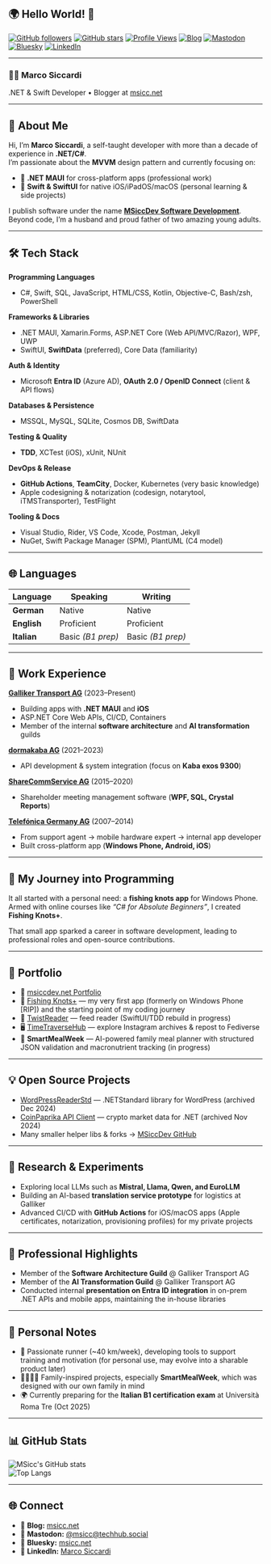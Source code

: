 ## 🌍 Hello World! 👋

[![GitHub followers](https://img.shields.io/github/followers/MSicc?label=Followers&style=flat-square)](https://github.com/MSicc?tab=followers)
[![GitHub stars](https://img.shields.io/github/stars/MSicc?affiliations=OWNER%2CCOLLABORATOR&style=flat-square)](https://github.com/MSicc?tab=repositories)
[![Profile Views](https://komarev.com/ghpvc/?username=MSicc&color=blue&style=flat-square)](https://github.com/MSicc)
[![Blog](https://img.shields.io/badge/Blog-msicc.net-blue?style=flat-square&logo=jekyll)](https://msicc.net)
[![Mastodon](https://img.shields.io/badge/Mastodon-@msicc-6364FF?style=flat-square&logo=mastodon)](https://techhub.social/@msicc)
[![Bluesky](https://img.shields.io/badge/Bluesky-%40YourUsername-blue)](https://bsky.app/profile/msicc.net)
[![LinkedIn](https://img.shields.io/badge/LinkedIn-Marco%20Siccardi-blue?style=flat-square&logo=linkedin)](https://www.linkedin.com/in/msicc/)

---

### 👨‍💻 Marco Siccardi  
.NET & Swift Developer • Blogger at [msicc.net](https://msicc.net)

---

## 🙋 About Me  

Hi, I’m **Marco Siccardi**, a self-taught developer with more than a decade of experience in **.NET/C#**.  
I’m passionate about the **MVVM** design pattern and currently focusing on:  

- 🚀 **.NET MAUI** for cross-platform apps (professional work)  
- 🍎 **Swift & SwiftUI** for native iOS/iPadOS/macOS (personal learning & side projects)  

I publish software under the name **[MSiccDev Software Development](https://github.com/msiccdev)**.  
Beyond code, I’m a husband and proud father of two amazing young adults.  

---

## 🛠️ Tech Stack  

**Programming Languages**  
- C#, Swift, SQL, JavaScript, HTML/CSS, Kotlin, Objective-C, Bash/zsh, PowerShell  

**Frameworks & Libraries**  
- .NET MAUI, Xamarin.Forms, ASP.NET Core (Web API/MVC/Razor), WPF, UWP  
- SwiftUI, **SwiftData** (preferred), Core Data (familiarity)  

**Auth & Identity**  
- Microsoft **Entra ID** (Azure AD), **OAuth 2.0 / OpenID Connect** (client & API flows)  

**Databases & Persistence**  
- MSSQL, MySQL, SQLite, Cosmos DB, SwiftData  

**Testing & Quality**  
- **TDD**, XCTest (iOS), xUnit, NUnit  

**DevOps & Release**  
- **GitHub Actions**, **TeamCity**, Docker, Kubernetes (very basic knowledge)
- Apple codesigning & notarization (codesign, notarytool, iTMSTransporter), TestFlight  

**Tooling & Docs**  
- Visual Studio, Rider, VS Code, Xcode, Postman, Jekyll  
- NuGet, Swift Package Manager (SPM), PlantUML (C4 model)  

---

## 🌐 Languages  

| Language    | Speaking   | Writing     |
|-------------|------------|-------------|
| **German**  | Native     | Native      |
| **English** | Proficient | Proficient  |
| **Italian** | Basic *(B1 prep)* | Basic *(B1 prep)* |  

---

## 💼 Work Experience  

**[Galliker Transport AG](https://www.galliker.com)** (2023–Present)  
- Building apps with **.NET MAUI** and **iOS**  
- ASP.NET Core Web APIs, CI/CD, Containers  
- Member of the internal **software architecture** and **AI transformation** guilds  

**[dormakaba AG](https://www.dormakaba.com/ch-en)** (2021–2023)  
- API development & system integration (focus on **Kaba exos 9300**)  

**[ShareCommService AG](https://sharecomm.ch)** (2015–2020)  
- Shareholder meeting management software (**WPF, SQL, Crystal Reports**)  

**[Telefónica Germany AG](https://telefonica.de)** (2007–2014)  
- From support agent → mobile hardware expert → internal app developer  
- Built cross-platform app (**Windows Phone, Android, iOS**)  

---

## 📝 My Journey into Programming  

It all started with a personal need: a **fishing knots app** for Windows Phone.  
Armed with online courses like *“C# for Absolute Beginners”*, I created **Fishing Knots+**.  

That small app sparked a career in software development, leading to professional roles and open-source contributions.  

---

## 📱 Portfolio  

- 📖 [msiccdev.net Portfolio](https://msiccdev.net/#portfolio)  
- 🎣 [Fishing Knots+](https://msiccdev.net/#portfolio) — my very first app (formerly on Windows Phone [RIP]) and the starting point of my coding journey   
- 📱 [TwistReader](https://msiccdev.net/TwistReader/) — feed reader (SwiftUI/TDD rebuild in progress)  
- 🖥️ [TimeTraverseHub](https://msiccdev.net/TimeTraverseHub) — explore Instagram archives & repost to Fediverse  
- 🥗 **SmartMealWeek** — AI-powered family meal planner with structured JSON validation and macronutrient tracking (in progress)  

---

## 💡 Open Source Projects  

- [WordPressReaderStd](https://github.com/MSiccDev/WordPressReaderStd) — .NETStandard library for WordPress (archived Dec 2024)  
- [CoinPaprika API Client](https://github.com/MSiccDev/CoinpaprikaAPI) — crypto market data for .NET (archived Nov 2024)  
- Many smaller helper libs & forks → [MSiccDev GitHub](https://github.com/MSiccDev)  

---

## 🔬 Research & Experiments  

- Exploring local LLMs such as **Mistral, Llama, Qwen, and EuroLLM**  
- Building an AI-based **translation service prototype** for logistics at Galliker  
- Advanced CI/CD with **GitHub Actions** for iOS/macOS apps (Apple certificates, notarization, provisioning profiles) for my private projects  

---

## 🏢 Professional Highlights  

- Member of the **Software Architecture Guild** @ Galliker Transport AG  
- Member of the **AI Transformation Guild** @ Galliker Transport AG  
- Conducted internal **presentation on Entra ID integration** in on-prem .NET APIs and mobile apps, maintaining the in-house libraries  

---

## 🌱 Personal Notes  

- 🏃 Passionate runner (~40 km/week), developing tools to support training and motivation (for personal use, may evolve into a sharable product later)  
- 👨‍👩‍👧‍👦 Family-inspired projects, especially **SmartMealWeek**, which was designed with our own family in mind  
- 🌍 Currently preparing for the **Italian B1 certification exam** at Università Roma Tre (Oct 2025)  

---

## 📊 GitHub Stats  

![MSicc's GitHub stats](https://github-readme-stats.vercel.app/api?username=MSicc&show_icons=true&theme=transparent)  
![Top Langs](https://github-readme-stats.vercel.app/api/top-langs/?username=MSicc&layout=compact&theme=transparent)  

---

## 🌐 Connect  

- 📝 **Blog:** [msicc.net](https://msicc.net)  
- 🐘 **Mastodon:** [@msicc@techhub.social](https://techhub.social/@msicc)  
- 🌌 **Bluesky:** [msicc.net](https://bsky.app/profile/msicc.net)  
- 💼 **LinkedIn:** [Marco Siccardi](https://www.linkedin.com/in/msicc/)  
